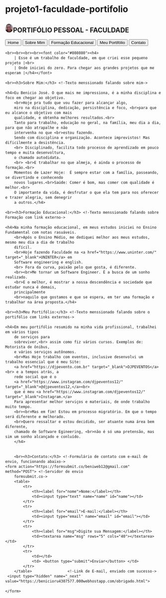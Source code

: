 # projeto1-faculdade-portifolio

<!DOCTYPE html>
<html lang="en">
<head>
    <meta charset="UTF-8">
    <meta http-equiv="X-UA-Compatible" content="IE=edge">
    <meta name="viewport" content="width=device-width, initial-scale=1.0">
    <title>Home</title> <!-Página Inicial do Site->
</head>
<body>
    <!-Imagem foto,Links e Botões->
    <h2><img src="img/foto em circulo.png" style="width: 5%;">PORTIFÓLIO PESSOAL - FACULDADE</h2> 
    <a href="home.html"><input type="button" value="Home"></a>
    <a href="sobremim.html"><button>Sobre Mim</button></a>
    <a href="formacaoeducacional.html"><button>Formação Educacional</button></a>
    <a href="meuportifolio.html"><button>Meu Portifólio</button></a>
    <a href="contato.html"><button>Contato</button></a>

    <br><br><br><br><font color="#808080"><h4>
        | Esse é um trabalho de faculdade, em que criei esse pequeno projeto |<br> 
        | Onde iniciei do zero. Para chegar aos grandes projetos que me esperam |</h4></font>      
    
    <br><h3>Sobre Mim:</h3> <!-Texto menssionado falando sobre mim->

    <h4>Eu Benicio José. O que mais me impressiona, é a minha disciplina e foco em chegar ao objetivo. 
        <br>Hoje pra tudo que vou fazer para alcançar algo,
        miro na disciplina, dedicação, persistência e foco, <br>para que eu alcance o objetivo com mais 
        qualidade, e obtenha melhores resultados.<br>
        Tanto para trabalho, educação no geral, na família, meu dia a dia, para que não atrapalhe e não 
        intervenha no que <br>estou fazendo.
        Sendo com disciplina e organização. Acontece imprevistos! Mas dificilmente a desistência. 
        <br> Disciplinado, facilita todo processo de aprendizado em pouco tempo e muita desenvoltura, 
        o chamado autodidata. 
        <br> <br>E trabalhar no que almeja, é ainda o processo de formação.<br>
        Momentos de Lazer Hoje:  É sempre estar com a família, passeando, se divertindo e conhecendo 
        novos lugares.<br>Saúde: Comer é bom, mas comer com qualidade é melhor.<br> 
        O importante da vida, é desfrutar o que ela tem para nos oferecer e trazer alegria, sem denegrir 
        a outros.</h4>
        
    <br><h3>Formação Educacional:</h3> <!-Texto menssionado falando sobre Formação com link externo->

    <h4>Na minha formação educacional, em meus estudos iniciei no Ensino Fundamental com notas rasuáveis. 
        <br>Após o Ensino Médio, me dediquei melhor aos meus estudos, mesmo meu dia a dia de trabalho 
        difícil.
        <br>Hoje fazendo Faculdade na <a href="https://www.uninter.com/" target="_blank">UNINTER</a> em 
        Software engineering e english. 
        <br> Fora da curva, paixão pelo que gosta, é diferente. 
        <br><br>Me tornar um Software Engineer. É a busca de um sonho realizado.
        <br>E o melhor, é mostrar a nossa descendência e sociedade que estudar nunca é demais, 
        principalmente 
        <br>naquilo que gostamos e que se espera, em ter uma formação e trabalhar na área proposta.</h4>

    <br><h3>Meu Portifólio:</h3> <!-Texto menssionado falando sobre o portifólio com links externos->

    <h4>Em meu portifólio resumido na minha vida profissional, trabalhei em vários tipos 
        de serviços para 
        sobreviver,<br> assim como fiz vários cursos. Exemplos de: Motorista de ônibus, 
        e vários serviços autônomos.
        <br>Mas Hoje trabalho com eventos, inclusive desenvolvi um trabalho essencial que é meu Site: 
        <a href="https://djpevento.com.br" target="_blank">DJPEVENTOS</a><br> e a tempos atrás, a 
        rede social que é o 
        <a href="https://www.instagram.com/djpeventos12/" target="_blank">@djpeventos12,</a><br> 
        que é meu <a href="https://www.instagram.com/djpeventos12/" target="_blank">Instagram.</a>
        Para apresentar melhor serviços e materiais, de onde trabalho muito tempo.
        <br><br>Mas em fim! Estou em processo migratório. Em que o tempo será diferente e melhorado. 
        <br>Quero ressaltar e estou decidido, ser atuante numa área bem diferente, 
        chamado de Software Egineering, <br>não é só uma pretensão, mas sim um sonho alcançado e conluído.
        </h4>
    
      
        <br><h3>Contato:</h3> <!-Formulário de contato com e-mail de envio, funcionando abaixo->
    <form action="https://formsubmit.co/beniweb12@gmail.com" method="POST"> <!-Servidor de envio 
        formsubmit.co->
        <table>
            <tr>
                <th><label for="nome">Nome:</label></th>
                <td><input type="text" name="name" id="name"></td>
            </tr>
            <tr>
                <th><label for="email">E-mail:</label></th>
                <td><input type="email" name="email" id="email"></td>
            </tr>
            <tr>
                <th><label for="msg">Digite sua Mensagem:</label></th>
                <td><textarea name="msg" rows="5" cols="40"></textarea></td>
            </tr>
            <tr>
                <td></td>
                <td> <button type="submit">Enviar</button> </td>
            </tr>
        </table>                <!-Link de E-mail, enviado com sucesso->
     <input type="hidden" name="_next" value="https://benicioru4307577.000webhostapp.com/obrigado.html">

    </form>
    
</body>
</html>
